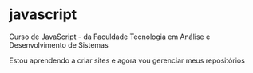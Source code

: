 # javascript
 Curso de JavaScript - da Faculdade Tecnologia em Análise e Desenvolvimento de Sistemas

Estou aprendendo a criar sites e agora vou gerenciar meus repositórios
